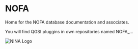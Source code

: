 # NOFA
Home for the NOFA database documentation and associates.

You will find QGSI pluggins in own repositories named NOFA_...


![NINA Logo](http://www.nina.no/Portals/NINA/Bilder/logoweb.png?ver=2014-01-13-144007-227)

